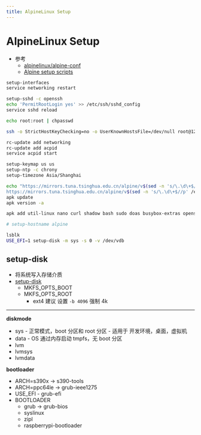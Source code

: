 ```yaml
---
title: AlpineLinux Setup
---
```


# AlpineLinux Setup

- 参考
  - [alpinelinux/alpine-conf](https://github.com/alpinelinux/alpine-conf)
  - [Alpine setup scripts](https://wiki.alpinelinux.org/wiki/Alpine_setup_scripts)

```bash
setup-interfaces
service networking restart

setup-sshd -c openssh
echo 'PermitRootLogin yes' >> /etc/ssh/sshd_config
service sshd reload

echo root:root | chpasswd
```

```bash
ssh -o StrictHostKeyChecking=no -o UserKnownHostsFile=/dev/null root@127.0.0.1 -p 2222
```

```bash
rc-update add networking
rc-update add acpid
service acpid start

setup-keymap us us
setup-ntp -c chrony
setup-timezone Asia/Shanghai

echo "https://mirrors.tuna.tsinghua.edu.cn/alpine/v$(sed -n 's/\.\d\+$//p' /etc/alpine-release)/main
https://mirrors.tuna.tsinghua.edu.cn/alpine/v$(sed -n 's/\.\d\+$//p' /etc/alpine-release)/community" > /etc/apk/repositories
apk update
apk version -a

apk add util-linux nano curl shadow bash sudo doas busybox-extras openssh-client openssh-sftp-server

# setup-hostname alpine

lsblk
USE_EFI=1 setup-disk -m sys -s 0 -v /dev/vdb
```

## setup-disk

- 将系统写入存储介质
- [setup-disk](https://github.com/alpinelinux/alpine-conf/blob/master/setup-disk.in)
  - MKFS_OPTS_BOOT
  - MKFS_OPTS_ROOT
    - ext4 建议 设置 `-b 4096` 强制 4k

---

**diskmode**

- sys - 正常模式，boot 分区和 root 分区 - 适用于 开发环境，桌面，虚拟机
- data - OS 通过内存启动 tmpfs，无 boot 分区
- lvm
- lvmsys
- lvmdata

**bootloader**

- ARCH=s390x -> s390-tools
- ARCH=ppc64le -> grub-ieee1275
- USE_EFI - grub-efi
- BOOTLOADER
  - grub -> grub-bios
  - syslinux
  - zipl
  - raspberrypi-bootloader

```bash

```
